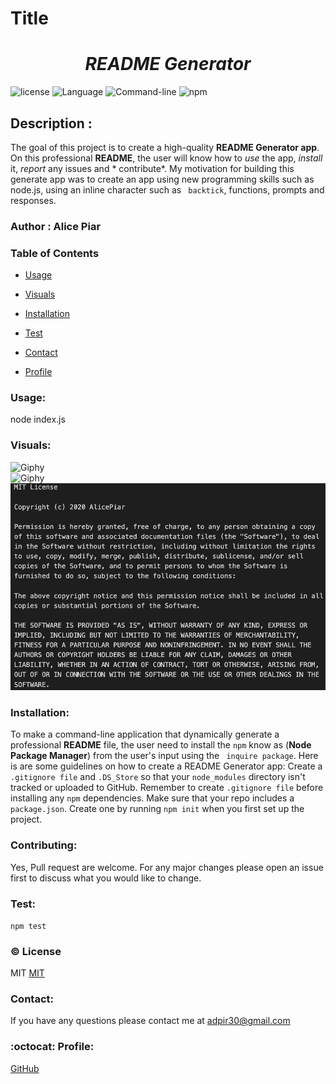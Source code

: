

# Title  <h1 align="center">_**README Generator**_</h1>
 

![license](https://img.shields.io/badge/license-MIT-blue.svg)
![Language](https://img.shields.io/badge/Languages-HTML,CSS,Jquery,Nodes-violet.svg)
![Command-line](https://img.shields.io/badge/Command-line-blueviolet.svg)
![npm](https://img.shields.io/badge/npm-red.svg)

## Description : 
The goal of this project is to create a high-quality **README Generator app**. On this professional **README**, the user will know how to *use* the app, *install* it, *report* any issues and * contribute*. My motivation for building this generate app was to create an app using new programming skills such as node.js, using an inline character such as ``` backtick```, functions, prompts and responses. 


### Author : Alice Piar


### Table of Contents 

* [Usage](#Usage)

* [Visuals](#Visuals)

* [Installation](#Installation)

* [Test](#Test)

* [Contact](#Contact)

* [Profile](#Profile)



 ### Usage:

 node index.js


### Visuals:
 
![Giphy](images/gif.gif)<br>
![Giphy](images/jso.gif)<br>
![image](images/license.png)

 
### Installation:

To make a command-line application that dynamically generate a professional **README** file, the user need to install the ```npm``` know as (**Node Package Manager**) from the user's input using the ``` inquire package```. Here is are some guidelines on how to create a README Generator app: Create a ```.gitignore file``` and ```.DS_Store``` so that your ```node_modules``` directory isn't tracked or uploaded to GitHub. Remember to create ```.gitignore file``` before installing any ```npm``` dependencies. Make sure that your repo includes a ```package.json```. Create one by running ```npm init``` when you first set up the project.


### Contributing:

Yes, Pull request are welcome. For any major changes please open an issue first to discuss what you would like to change. 


### Test:

```npm test```


### :copyright: License

MIT
[MIT](https://github.com/adpir/README-Generator/blob/main/LICENSE)


### Contact:

If you have any questions please contact me at adpir30@gmail.com


### :octocat: Profile:

[GitHub](https://github.com/adpir?tab=repositories)
    
    